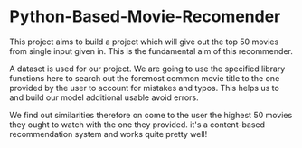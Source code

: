 # Python-Based-Movie-Recomender
This project aims to build a project which will give out the top 50 movies from single input given in. This is the fundamental aim of this recommender.

A dataset is used for our project. We are going to use the specified library functions here to search out the foremost common movie title to the one provided by the user to account for mistakes and typos. This helps us to and build our model additional usable avoid errors.

We find out similarities therefore on come to the user the highest 50 movies they ought to watch with the one they provided. it's a content-based recommendation system and works quite pretty well!
